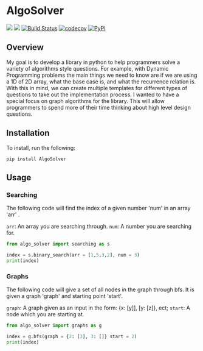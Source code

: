 # AlgoSolver


[![](https://img.shields.io/badge/license-Apache-green)](https://www.apache.org/licenses/LICENSE-2.0)
[![](https://img.shields.io/github/issues/nickbohm555/AlgoSolver)](https://github.com/Nickbohm555/AlgoSolver/issues)
[![Build Status](https://github.com/Nickbohm555/AlgoSolver/actions/workflows/build.yml/badge.svg)](https://github.com/Nickbohm555/AlgoSolver/actions/workflows/build.yml)
[![codecov](https://codecov.io/gh/nickbohm555/AlgoSolver/branch/main/graph/badge.svg)](https://app.codecov.io/gh/Nickbohm555/AlgoSolver/tree/main)
[![PyPI](https://img.shields.io/pypi/v/AlgoSolver)](https://pypi.org/project/AlgoSolver/0.1.2/)



## Overview
My goal is to develop a library in python to help programmers solve a variety of algorithms style questions. For example, with Dynamic Programming problems the main things we need to know are if we are using a 1D of 2D array, what the base case is, and what the recurrence relation is. With this in mind, we can create multiple templates for different types of questions to take out the implementation process. I wanted to have a special focus on graph algorithms for the library. This will allow programmers to spend more of their time thinking about high level design questions.


## Installation
To install, run the following:
```
pip install AlgoSolver
```

## Usage
### Searching
The following code will find the index of a given number 'num' in an array 'arr' .  

`arr`: An array you are searching through. 
`num`: A number you are searching for.

```python
from algo_solver import searching as s

index = s.binary_search(arr = [1,5,3,2], num = 3)
print(index)
```

### Graphs
The following code will give a set of all nodes in the graph through bfs. It is given a graph 'graph' and starting point 'start'.  

`graph`: A graph given as an input in the form: {x: [y]], [y: [z]}, ect;
`start`: A node which you are starting at.

```python
from algo_solver import graphs as g

index = g.bfs(graph = {2: [3], 3: []} start = 2)
print(index)
```

